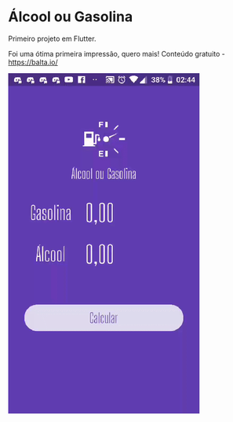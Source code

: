 # Álcool ou Gasolina

Primeiro projeto em Flutter.

Foi uma ótima primeira impressão, quero mais!
Conteúdo gratuito - https://balta.io/

![](aoc.gif)






